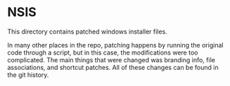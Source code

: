 # NSIS

This directory contains patched windows installer files.

In many other places in the repo, patching happens by running the original code through a script, but in this case, the modifications were too complicated. The main things that were changed was branding info, file associations, and shortcut patches. All of these changes can be found in the git history.
